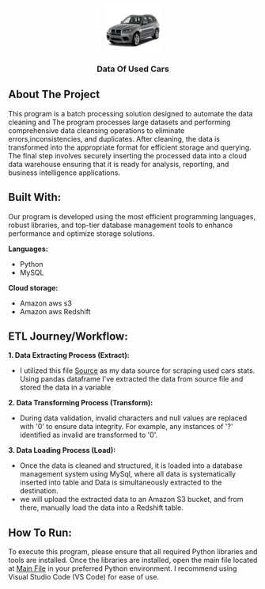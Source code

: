 <div align="center">
    <img src="Image/bmw-png.png" alt="Logo" width="110" height="90">
</div>

<h3 align="center">Data Of Used Cars</h3>

## About The Project
This program is a batch processing solution designed to automate the data cleaning and The program processes large datasets and performing comprehensive data cleansing operations to eliminate errors,inconsistencies, and duplicates. After cleaning, the data is transformed into the appropriate format for efficient storage and querying. The final step involves securely inserting the processed data into a cloud data warehouse ensuring that it is ready for analysis, reporting, and business intelligence applications.

## Built With:
<p>Our program is developed using the most efficient programming languages, robust libraries, and top-tier database management tools to enhance performance and optimize storage solutions.</p>

<b>Languages:</b>
<ul>
    <li>Python</li>
    <li>MySQL</li>
</ul>
<p><b>Cloud storage:</b></p>
<ul>
    <li>Amazon aws s3</li>
    <li>Amazon aws Redshift</li>
</ul>

## ETL Journey/Workflow:
<p><b>1. Data Extracting Process (Extract):</b></p>
<ul><li>I utilized this file <a href='data/used_cars_data.csv'> Source</a> as my data source for scraping used cars stats. Using pandas dataframe I've extracted the data from source file and stored the data in a variable
</li></ul>
<p><b>2. Data Transforming Process (Transform):</b></p>
<ul>
    <li>
        During data validation, invalid characters and null values are replaced with '0' to ensure data integrity. For example, any instances of '?' identified as invalid are transformed to '0'.
    </li>
</ul>
<p><b>3. Data Loading Process (Load):</b></p>
<ul>
    <li>
        Once the data is cleaned and structured, it is loaded into a database management system using MySql, where all data is systematically inserted into table and Data is simultaneously extracted to the destination.
    </li>
    <li>
        we will upload the extracted data to an Amazon S3 bucket, and from there, manually load the data into a Redshift table.
    </li>
</ul>

## How To Run:
To execute this program, please ensure that all required Python libraries and tools are installed. Once the libraries are installed, open the main file located at <a href="main.py"> Main File</a> in your preferred Python environment. I recommend using Visual Studio Code (VS Code) for ease of use.
